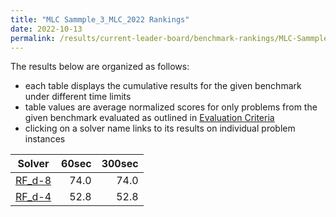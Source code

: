 ```yaml
---
title: "MLC Sammple_3_MLC_2022 Rankings"
date: 2022-10-13
permalink: /results/current-leader-board/benchmark-rankings/MLC-Sammple_3_MLC_2022-rankings
---
```




The results below are organized as follows:
- each table displays the cumulative results for the given benchmark under different time limits
- table values are average normalized scores for only problems from the given benchmark evaluated as outlined in [Evaluation Criteria](https://uaicompetition.github.io/uci-2022/results/evaluation-criteria/)
- clicking on a solver name links to its results on individual problem instances


|                   Solver                    | 60sec | 300sec |
| ------------------------------------------- | ----: | -----: |
| [RF_d-8](../solver-scores/RF_d-8-scores.md) |  74.0 |   74.0 |
| [RF_d-4](../solver-scores/RF_d-4-scores.md) |  52.8 |   52.8 |

